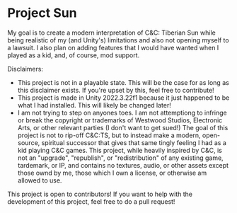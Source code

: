 # Project Sun
My goal is to create a modern interpretation of C&C: Tiberian Sun while being realistic of my (and Unity's) limitations and also not opening myself to a lawsuit.
I also plan on adding features that I would have wanted when I played as a kid, and, of course, mod support.

Disclaimers:
 * This project is not in a playable state. This will be the case for as long as this disclaimer exists. If you're upset by this, feel free to contribute!
 * This project is made in Unity 2022.3.22f1 because it just happened to be what I had installed. This will likely be changed later!
 * I am not trying to step on anyones toes. I am not attemptiong to infringe or break the copyright or trademarks of Westwood Studios, Electronic Arts, or other relevant parties (I don't want to get sued!) The goal of this project is not to rip-off C&C:TS, but to instead make a modern, open-source, spiritual successor that gives that same tingly feeling I had as a kid playing C&C games. This project, while heavily inspired by C&C, is not an "upgrade", "republish", or "redistribution" of any existing game, tardemark, or IP, and contains no textures, audio, or other assets except those ownd by me, those which I own a license, or otherwise am allowed to use.

This project is open to contributors! If you want to help with the development of this project, feel free to do a pull request!
